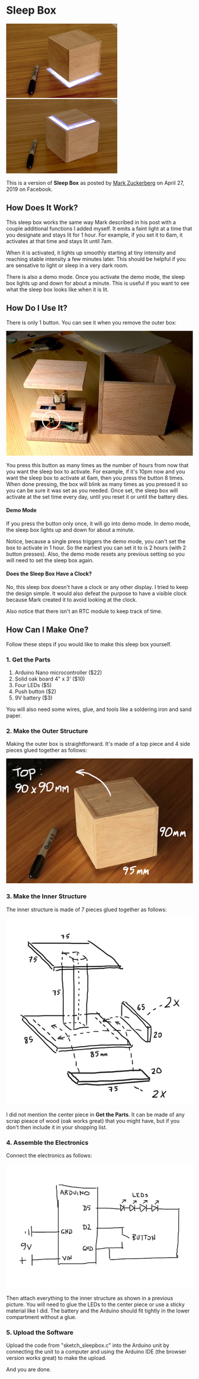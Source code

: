 # Sleep Box #

![Sleep box][img1] ![Sleep box upside down][img2]

This is a version of **Sleep Box** as posted by [Mark Zuckerberg](https://www.facebook.com/zuck) on April 27, 2019 on Facebook. 

## How Does It Work? ##

This sleep box works the same way Mark described in his post with a couple additional functions I added myself. It emits a faint light at a time that you designate and stays lit for 1 hour. For example, if you set it to 6am, it activates at that time and stays lit until 7am.

When it is activated, it lights up smoothly starting at tiny intensity and reaching stable intensity a few minutes later. This should be helpful if you are sensative to light or sleep in a very dark room.

There is also a demo mode. Once you activate the demo mode, the sleep box lights up and down for about a minute. This is useful if you want to see what the sleep box looks like when it is lit.

## How Do I Use It? ##

There is only 1 button. You can see it when you remove the outer box: 

![Sleep box with outer box removed][img3]

You press this button as many times as the number of hours from now that you want the sleep box to activate. For example, if it's 10pm now and you want the sleep box to activate at 6am, then you press the button 8 times. When done pressing, the box will blink as many times as you pressed it so you can be sure it was set as you needed. Once set, the sleep box will activate at the set time every day, until you reset it or until the battery dies.

#### Demo Mode ####

If you press the button only once, it will go into demo mode. In demo mode, the sleep box lights up and down for about a minute. 

Notice, because a single press triggers the demo mode, you can't set the box to activate in 1 hour. So the earliest you can set it to is 2 hours (with 2 button presses). Also, the demo mode resets any previous setting so you will need to set the sleep box again.

#### Does the Sleep Box Have a Clock? ####

No, this sleep box doesn't have a clock or any other display. I tried to keep the design simple. It would also defeat the purpose to have a visible clock because Mark created it to avoid looking at the clock.

Also notice that there isn't an RTC module to keep track of time. 

## How Can I Make One? ##

Follow these steps if you would like to make this sleep box yourself. 

### 1. Get the Parts ###

1. Arduino Nano microcontroller ($22)
2. Solid oak board 4" x 3' ($10)
3. Four LEDs ($5)
4. Push button ($2)
5. 9V battery ($3)

You will also need some wires, glue, and tools like a soldering iron and sand paper.

### 2. Make the Outer Structure ###

Making the outer box is straightforward. It's made of a top piece and 4 side pieces glued together as follows:

![Outer structure][img4]

### 3. Make the Inner Structure ###

The inner structure is made of 7 pieces glued together as follows:

![Inner structure][img5]

I did not mention the center piece in **Get the Parts**. It can be made of any scrap pieace of wood (oak works great) that you might have, but if you don't then include it in your shopping list.

### 4. Assemble the Electronics ###

Connect the electronics as follows:

![Circuit diagram][img6]

Then attach everything to the inner structure as shown in a previous picture. You will need to glue the LEDs to the center piece or use a sticky material like I did. The battery and the Arduino should fit tightly in the lower compartment without a glue. 

### 5. Upload the Software ###

Upload the code from "sketch_sleepbox.c" into the Arduino unit by connecting the unit to a computer and using the Arduino IDE (the browser version works great) to make the upload.

And you are done.

[img1]: images/img_01s.jpg
[img2]: images/img_02s.jpg
[img3]: images/img_03s.jpg
[img4]: images/img_07.png
[img5]: images/img_04s.png
[img6]: images/img_05s.png
